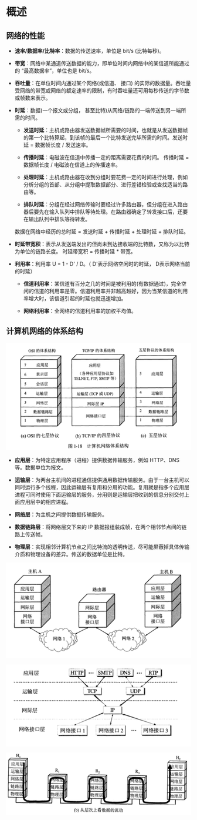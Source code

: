 # 概述

## 网络的性能

- **速率/数据率/比特率**：数据的传送速率，单位是 bit/s (比特每秒)。

- **带宽**：网络中某通道传送数据的能力，即单位时间内网络中的某信道所能通过的 “最高数据率”，单位也是 bit/s。

- **吞吐量**：在单位时间内通过某个网络(或信道、 接口) 的实际的数据量。吞吐量受网络的带宽或网络的额定速率的限制，有时吞吐量还可用每秒传送的字节数或帧数来表示。

- **时延**：数据(一个报文或分组， 甚至比特)从网络/链路的一端传送到另一端所需的时间。

  - **发送时延**：主机或路由器发送数据帧所需要的时间，也就是从发送数据帧的第一个比特算起，到该帧的最后一个比特发送完毕所需的时间。发送时延 = 数据帧长度 / 发送速率。

  - **传播时延**：电磁波在信道中传播一定的距离需要花费的时间。 传播时延 = 数据帧长度 / 电磁波在信道上的传播速率。

  - **处理时延**：主机或路由器在收到分组时要花费一定的时间进行处理，例如分析分组的首部、从分组中提取数据部分、进行差错检验或查找适当的路由等。

  - **排队时延**：分组在经过网络传输时要经过许多路由器，但分组在进入路由器后要先在输入队列中排队等待处理。在路由器确定了转发接口后，还要在输出队列中排队等待转发。
  
  数据在网络中经历的总时延 = 发送时延 + 传播时延 + 处理时延 + 排队时延。

- **时延带宽积**：表示从发送端发出的但尚未到达接收端的比特数，又称为以比特为单位的链路长度。 时延带宽积 = 传播时延 * 带宽。

- **利用率**：利用率 U = 1 - D' / D。（ D'表示网络空闲时的时延， D表示网络当前的时延）

  - **信道利用率**：某信道有百分之几的时间是被利用的(有数据通过)，完全空闲的信道的利用率是零。信道利用率并非越高越好，因为当某信道的利用率增大时，该信道引起的时延也就迅速增加。
  
  - **网络利用率**：全网络的信道利用率的加权平均值。
  

## 计算机网络的体系结构

![](./images/gaishu/1.png)

- **应用层**：为特定应用程序（进程）提供数据传输服务，例如 HTTP、DNS 等。数据单位为报文。

- **运输层**：为两台主机间的进程通信提供通用数据传输服务。由于一台主机可以同时运行多个线程，因此运输层有复用和分用的功能。复用就是指多个应用层进程可同时使用下面运输层的服务，分用则是运输层把收到的信息分别交付上面应用层中的相应进程。

- **网络层**：为主机之间提供数据传输服务。

- **数据链路层**：将网络层交下来的 IP 数据报组装成帧，在两个相邻节点间的链路上传送帧。

- **物理层**：实现相邻计算机节点之间比特流的透明传送，尽可能屏蔽掉具体传输介质和物理设备的差异。传送的数据单位是比特。

![](./images/gaishu/2.png)

![](./images/gaishu/3.png)

![](./images/gaishu/4.png)
